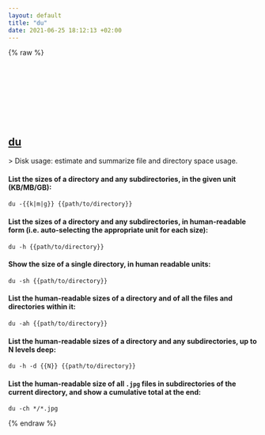 ```yaml
---
layout: default
title: "du"
date: 2021-06-25 18:12:13 +02:00
---
```

{% raw %}
<h2 id="du">
  <a href="/en/osx/du.html">du</a> <a href="#du"><svg class="icon">
    <use href="/assets/images/unicode_sprite.svg#link" />
  </svg></a>
</h2>
> Disk usage: estimate and summarize file and directory space usage.

#### List the sizes of a directory and any subdirectories, in the given unit (KB/MB/GB):
```shell
du -{{k|m|g}} {{path/to/directory}}
```
#### List the sizes of a directory and any subdirectories, in human-readable form (i.e. auto-selecting the appropriate unit for each size):
```shell
du -h {{path/to/directory}}
```
#### Show the size of a single directory, in human readable units:
```shell
du -sh {{path/to/directory}}
```
#### List the human-readable sizes of a directory and of all the files and directories within it:
```shell
du -ah {{path/to/directory}}
```
#### List the human-readable sizes of a directory and any subdirectories, up to N levels deep:
```shell
du -h -d {{N}} {{path/to/directory}}
```
#### List the human-readable size of all `.jpg` files in subdirectories of the current directory, and show a cumulative total at the end:
```shell
du -ch */*.jpg
```
{% endraw %}